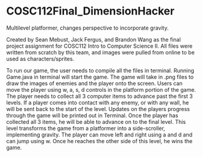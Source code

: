 # COSC112Final_DimensionHacker
Multilevel platformer, changes perspective to incorporate gravity.

Created by Sean Mebust, Jack Fergus, and Brandon Wang as the final project assignment for COSC112 Intro to Computer Science II. All files were written from scratch by this team, and images were pulled from online to be used as characters/sprites.

To run our game, the user needs to compile all the files in terminal.  Running Game.java in terminal will start the game.  The game will take in .png files to draw the images of enemies and the player onto the screen.  Users can move the player using w, a, s, d controls in the platform portion of the game.  The player needs to collect all 3 computer items to advance past the first 3 levels.  If a player comes into contact with any enemy, or with any wall, he will be sent back to the start of the level. Updates on the players progress through the game will be printed out in Terminal. Once the player has collected all 3 items, he will be able to advance on to the final level.  This level transforms the game from a platformer into a side-scroller, implementing gravity.  The player can move left and right using a and d and can jump using w.  Once he reaches the other side of this level, he wins the game.

